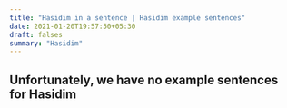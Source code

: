 ```yaml
---
title: "Hasidim in a sentence | Hasidim example sentences"
date: 2021-01-20T19:57:50+05:30
draft: falses
summary: "Hasidim"
---
```

## Unfortunately, we have no example sentences for Hasidim                 
